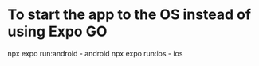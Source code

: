 # To start the app to the OS instead of using Expo GO
npx expo run:android  - android
npx expo run:ios - ios